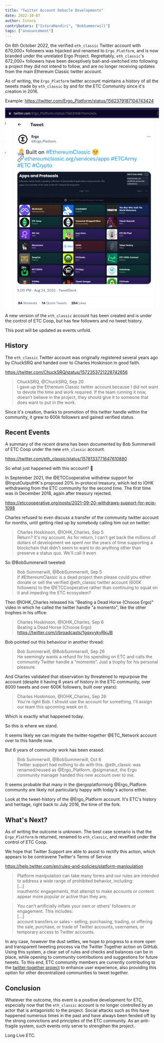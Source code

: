 ```yaml
---
title: "Twitter Account Debacle Developments"
date: 2022-10-07
author: Istora
contributors: ["IstoraMandiri", "BobSummerwill"]
tags: ["announcement"]
---
```


On 6th October 2022, the verified `eth_classic` Twitter account with 670,000+ followers was hijacked and renamed to `Ergo_Platform`, and is now branded under the unrelated Ergo Project. Regrettably, `eth_classic`'s 672,000+ followers have been deceptively bait-and-switched into following a project they did not intend to follow, and are no longer receiving updates from the main Ethereum Classic twitter account.

As of writing, the `Ergo_Platform` twitter account maintains a history of all the tweets made by `eth_classic` by and for the ETC Community since it's creation in 2016.

Example: https://twitter.com/Ergo_Platform/status/1562379187104743424 

![eth_clasic tweets appearing under Ergo_Project](./tweet.png)

A new version of the `eth_classic` account has been created and is under the control of ETC Coop, but has few followers and no tweet history.

This post will be updated as events unfold.

## History

The `eth_classic` Twitter account was originally registered several years ago by ChuckSRQ and handed over to Charles Hoskinson in good faith.

https://twitter.com/ChuckSRQ/status/1572353721228742656

> ChuckSRQ, @ChuckSRQ, Sep 20  
> I gave up the Ethereum Classic twitter account because I did not want to devote the time and work required. If the team running it now, doesn’t believe in the project, they should give it to someone that does want to put in the work.

Since it's creation, thanks to promotion of this twitter handle within the community, it grew to 600k followers and gained verified status.

## Recent Events

A summary of the recent drama has been documented by Bob Summerwill of ETC Coop under the new `eth_classic` account. 

https://twitter.com/eth_classic/status/1578133771647610880

So what just happened with this account? 🧵

In September 2021, the @ETCCooperative withdrew support for @InputOutputHK's proposed 20% in-protocol treasury, which led to IOHK withdrawing from the ETC community for the second time. The first time was in December 2018, again after treasury rejected.

https://etccooperative.org/posts/2021-09-20-withdraws-support-for-ecip-1098

Charles refused to even discuss a transfer of the community twitter account for months, until getting riled up by somebody calling him out on twitter:

> Charles Hoskinson, @IOHK_Charles, Sep 5  
> Return? It's my account. As for return, I can't get back the millions of dollars of development we spent nor the years of time supporting a blockchain that didn't seem to want to do anything other than preserve a status quo. We'll call it even

So @BobSummerwill tweeted:

> Bob Summerwill, @BobSummerwill, Sep 5  
> If #EthereumClassic is a dead project then please could you either donate or sell the verified @eth_classic twitter account (600K  followers) to the @ETCCooperative rather than continuing to squat on it and impeding the ETC ecosystem?

Then @IOHK_Charles released his "Beating a Dead Horse (Choose Ergo)" video in which he called the twitter handle "a momento", like the other trophies in his office:

> Charles Hoskinson, @IOHK_Charles, Sep 6  
> Beating a Dead Horse (Choose Ergo) https://twitter.com/i/broadcasts/1gqxvykyRkjJB

Bob pointed out this behaviour in another thread:

> Bob Summerwill, @BobSummerwill, Sep 26  
> He seemingly wants a refund for his spending on ETC and calls the community Twitter handle a “momento”. Just a trophy for his personal pleasure.

And Charles validated that observation by threatened to repurpose the account (despite it having 6 years of history in the ETC community, over 8000 tweets and over 600K followers, built over years):

> Charles Hoskinson, @IOHK_Charles, Sep 26  
> You're right Bob. I should use the account for something. I'll assign our team this upcoming week on it.

Which is exactly what happened today.

So this is where we stand.

It seems likely we can migrate the twitter-together @ETC_Network account over to this handle now.

But 6 years of community work has been erased.

> Bob Summerwill, @BobSummerwill, Oct 6  
> Twitter support had nothing to do with this.
> @eth_classic was renamed/reused as @Ergo_Platform.
> @sigmanaut, the Ergo community manager handed this new account over to me.

It seems probable that many in the @ergoplatformorg @Ergo_Platform community are likely not particularly happy with today's actions either.

Look at the tweet-history of the @Ergo_Platform account. It's ETC's history and heritage, right back to July 2016, the time of the fork.

## What's Next?

As of writing the outcome is unknown. The best case scenario is that the `Ergo_Platform` is returned, renamed to `eth_classic`, and reveified under the control of ETC Coop. 

We hope that Twitter Support are able to assist to rectify this action, which appears to be contravene Twitter's Terms of Service

https://help.twitter.com/en/rules-and-policies/platform-manipulation

> Platform manipulation can take many forms and our rules are intended to address a wide range of prohibited behavior, including:  
> [...]  
> inauthentic engagements, that attempt to make accounts or content appear more popular or active than they are;

> You can’t artificially inflate your own or others’ followers or engagement. This includes:  
> [...]  
> account transfers or sales – selling, purchasing, trading, or offering the sale, purchase, or trade of Twitter accounts, usernames, or temporary access to Twitter accounts.

In any case, however the dust settles, we hope to progress to a more open and transparent tweeting process via the Twitter Together action on GitHub. Using this system, a clear set of rules and checks and balances can be in place, while opening to community contributions and suggestions for future tweets. To this end, ETC community members are currently contributing to the [twitter-together project](https://github.com/twitter-together/action) to enhance user experience, also providing this option for other decentralized communities to tweet together.

## Conclusion

Whatever the outcome, this event is a positive development for ETC, especially now that the `eth_classic` account is no longer controlled by an actor that is antagonistic to the project. Social attacks such as this have happened numerous times in the past and have always been fended off by the strong convictions and principles of the ETC community. As an anti-fragile system, such events only serve to strengthen the project.

Long Live ETC.
